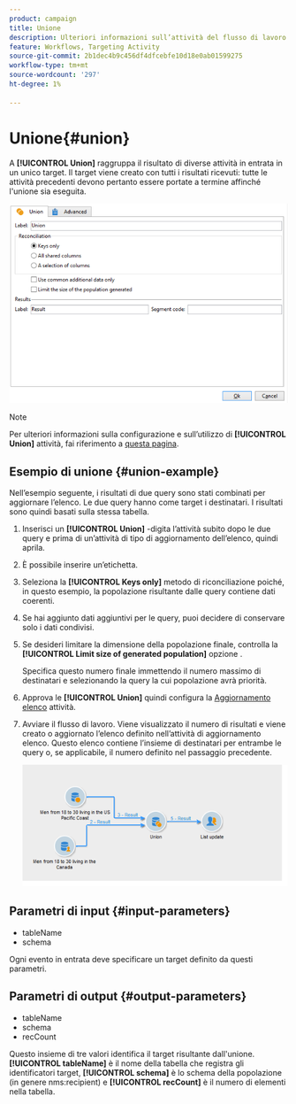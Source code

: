 ```yaml
---
product: campaign
title: Unione
description: Ulteriori informazioni sull’attività del flusso di lavoro dell’Unione
feature: Workflows, Targeting Activity
source-git-commit: 2b1dec4b9c456df4dfcebfe10d18e0ab01599275
workflow-type: tm+mt
source-wordcount: '297'
ht-degree: 1%

---
```


# Unione{#union}

A **[!UICONTROL Union]** raggruppa il risultato di diverse attività in entrata in un unico target. Il target viene creato con tutti i risultati ricevuti: tutte le attività precedenti devono pertanto essere portate a termine affinché l&#39;unione sia eseguita.

![](assets/s_user_segmentation_union.png)

>[!NOTE]
>
>Per ulteriori informazioni sulla configurazione e sull’utilizzo di **[!UICONTROL Union]** attività, fai riferimento a [questa pagina](targeting-workflows.md#combining-several-targets--union-).

## Esempio di unione {#union-example}

Nell’esempio seguente, i risultati di due query sono stati combinati per aggiornare l’elenco. Le due query hanno come target i destinatari. I risultati sono quindi basati sulla stessa tabella.

1. Inserisci un **[!UICONTROL Union]** -digita l’attività subito dopo le due query e prima di un’attività di tipo di aggiornamento dell’elenco, quindi aprila.
1. È possibile inserire un’etichetta.
1. Seleziona la **[!UICONTROL Keys only]** metodo di riconciliazione poiché, in questo esempio, la popolazione risultante dalle query contiene dati coerenti.
1. Se hai aggiunto dati aggiuntivi per le query, puoi decidere di conservare solo i dati condivisi.
1. Se desideri limitare la dimensione della popolazione finale, controlla la **[!UICONTROL Limit size of generated population]** opzione .

   Specifica questo numero finale immettendo il numero massimo di destinatari e selezionando la query la cui popolazione avrà priorità.

1. Approva le **[!UICONTROL Union]** quindi configura la [Aggiornamento elenco](list-update.md) attività.
1. Avviare il flusso di lavoro. Viene visualizzato il numero di risultati e viene creato o aggiornato l’elenco definito nell’attività di aggiornamento elenco. Questo elenco contiene l’insieme di destinatari per entrambe le query o, se applicabile, il numero definito nel passaggio precedente.

   ![](assets/union_example.png)

## Parametri di input {#input-parameters}

* tableName
* schema

Ogni evento in entrata deve specificare un target definito da questi parametri.

## Parametri di output {#output-parameters}

* tableName
* schema
* recCount

Questo insieme di tre valori identifica il target risultante dall&#39;unione. **[!UICONTROL tableName]** è il nome della tabella che registra gli identificatori target, **[!UICONTROL schema]** è lo schema della popolazione (in genere nms:recipient) e **[!UICONTROL recCount]** è il numero di elementi nella tabella.
